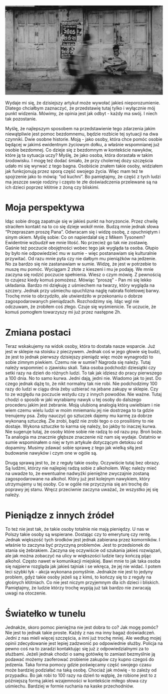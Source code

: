 ![Dlaczego nie daje pieniędzy bezdomnym?](images/70b41135-fe6f-4b9c-9f07-90b30779fd6f.jpg)

Wydaje mi się, że dzisiejszy artykuł może wywołać jakieś nieporozumienie. Dlatego chciałbym zaznaczyć, że przedstawię tutaj tylko i wyłącznie mój punkt widzenia. Mówimy, że opinia jest jak odbyt - każdy ma swój. I niech tak pozostanie.

Myślę, że najlepszym sposobem na przedstawienie tego zdarzenia jakim niewątpliwie jest pomoc bezdomnemu, będzie rozbicie tej sytuacji na dwa czynniki. Dwie osobne historie. Moją - jako osoby, która chce pomóc osobie będącej w jakimś ewidentnym życiowym dołku, a właśnie wspomnianej już osobie bezdomnej. Co dzieje się z bezdomnym w kontekście nawyków, które ją ta sytuacja uczy? Myślę, że jako osoba, która dorastała w takim środowisku. I mogę też dodać śmiało, że przy cholernej dozy szczęścia udało mi się wyrwać z tego bagna. Osobiście znałem takie osoby, widziałem jak funkcjonują przez sporą część swojego życia. Więc mam też te spojrzenie jako to mówią: “od kuchni”. Bo pamiętajmy, że część z tych ludzi ma jeszcze swoje rodziny i często te złe doświadczenia przelewane są na ich dzieci poprzez kłótnie z żoną czy bliskimi.

# **Moja perspektywa**

Idąc sobie drogą zapatruje się w jakieś punkt na horyzoncie. Przez chwilę straciłem kontakt na to co się dzieje wokół mnie. Budzą mnie jednak słowa “Przepraszam proszę Pana”. Odwracam się i widzę osobę, z opuchniętym i sinym okiem. Myślę sobie: Co on napierdalał się z Mikem Tysonem? Ewidentnie wzbudził we mnie litość. No przecież go tak nie zostawię. Gaśnie też poczucie obojętności wobec tego jak wygląda ta osoba. Głupio by było nie odpowiedzieć mu w sumie - więc postanawiam się kulturalnie przywitać. Od razu mnie pyta czy nie dałbym mu pieniążków na jedzenie. No za bardzo się nie zastanawiam w sumie. Widzę, że jest w potrzebie to muszę mu pomóc. Wyciągam 2 złote z kieszeni i mu je podaję. We mnie zaczyna się rodzić poczucie spełnienia. Wiesz o czym mówię. Z pewnością to czujesz kiedy komuś pomożesz. Mówiąc “proszę” - Pan mi się lekko układania. Bardzo mi dziękuję z uśmiechem na twarzy, który wygląda na szczery. Jednak przy uśmiechu opuchlizna naglę nabrała fioletowej barwy. Trochę mnie to obrzydziło, ale utwierdziło w przekonaniu o dobrze zagospodarowanych pieniądzach. Rozchodzimy się. Idąc wgl nie odczuwam, że zrobiłem coś złego. Czuje się wyśmienicie. Te uczucie, że komuś pomogłem towarzyszy mi już przez następne 2h.

# **Zmiana postaci**

Teraz wskakujemy na widok osoby, która to dostała nasze wsparcie. Już jest w sklepie na stoisku z pieczywem. Jednak coś w jego głowie się budzi, że jest to jednak pierwszy dzisiejszy pieniądz więc może wynagrodzi to sobie zimnym piwkiem. Czemu nie w sumie? Nagroda się należy. Tutaj należy wspomnieć o zjawisku skali. Taka osoba podchodzi dziesiątki czy setki razy na dzień do różnych ludzi. To tak jak idziesz do pracy pierwszego a 100 dnia. No to samo kurwa. Jedni dają, jedni nie. Wiadomo jak to jest. Do czego jednak dążę to, że nikt normalny tak nie robi. Nie podchodzimy 100 razy do ludzi w ciągu dnia żeby uzbierać na jebane zakupy w sklepie. Czy to ze względu na poczucie wstydu czy z innych powodów. Nie ważne. Tutaj chodzi o sposób w jaki wyrabiamy nawyk u tej osoby do dalszego procederu jakim jest żebranie. Moją ulubioną analogią którą uwielbiam i nie wiem czemu wielu ludzi w moim mniemaniu jej nie dostrzega to ta gdzie trenujemy psa. Żeby nauczyć go sztuczek dajemy mu karmę za dobrze wykonaną sztuczkę. Źle zrobi, bądź nie zrobi tego o co prosiliśmy to nie dostaje. Wykona sztuczke to karma się należy, bo jakby to inaczej kurwa. Nie sugeruje tutaj, że osoby które sobie nie radzą to od razu psy. Broń boże. Ta analogia ma znacznie głębsze znaczenie niż nam się wydaje. Ostatnio w sumie wspominałem o niej w tym artykule dotyczącym detoksu od dopaminy. Musimy zdawać sobie sprawę z tego jak wielką siłą jest budowanie nawyków i czym one w ogóle są.

Drugą sprawą jest to, że z reguły takie osoby. Oczywiście tutaj bez obrazy. Są ludźmi, którzy nie najlepiej radzą sobie z alkoholem. Więc należy mieć na uwadze to, że ewentualne nadwyżki pieniężne zwyczajnie zostaną zagospodarowane na alkohol. Który już jest kolejnym nawykiem, który utrzymujemy u tej osoby. Co w ogóle nie przyczynia się ani trochę do poprawy jej stanu. Wręcz przeciwnie zaczyna uważać, że wszystko jej się należy.

# **Pieniądze z innych źródeł**

To też nie jest tak, że takie osoby totalnie nie mają pieniędzy. U nas w Polszy takie osoby są wspierane. Dostając czy to emeryturę czy rentę. Jednak większość tych środków jest jednak zabierana przez komorników. I właśnie to zaczyna być przyczyną problemów. Jest to przedsionek do stania się żebrakiem. Zaczyna się oczywiście od szukania jakieś rozwiązań, ale jak można zobaczyć na ulicy w większości ludzie tacy kończą pijąc alkohol. Często nawet w komunikacji miejskiej. Bawi mnie to jak taka osoba się najpierw rozgląda jak jakieś tajniak i se wkręca, że jej nie widać. I potem leci szybki łyk - akcja wykonana pomyślnie. Jednakże nie jest to jedyny problem, gdyż takie osoby jeżeli są z kimś, to kończy się to z reguły na głośnych kłótniach. Co nie jest niczym przyjemnym dla ich dzieci i bliskich. Pamiętajmy, że ludzie którzy trochę wypiją już tak bardzo nie zwracają uwagi na otoczenie.

# **Światełko w tunelu**

Jednakże, skoro pomoc pieniężna nie jest dobra to co? Jak mogę pomóc? Nie jest to jednak takie proste. Każdy z nas ma inny bagaż doświadczeń. Jedni z nas mieli więcej szczęścia, a inni już trochę mniej. Ale według mojej opinii zdecydowanie jest lepiej zadzwonić po odpowiednie służby. Policja na pewno coś na to zaradzi kontaktując się już z odpowiedzialnymi za to służbami. Jeżeli jednak chodzi o samą gotówkę to zamiast bezmyślnie ją podawać możemy zaoferować zrobienie zakupów czy kupno czegoś do jedzenia. Taka forma pomocy gdzie poświęcamy część swojego czasu może bardziej podziałać na taką osobę. Chociaż jak mówię - to zależy od przypadku. Bo jak robi to 100 razy na dzień to wątpię, że robione jest to z późniejszą formą jakieś wzajemności w kontekście miłego słowa czy uśmiechu. Bardziej w formie ruchania na kaske przechodniów.
